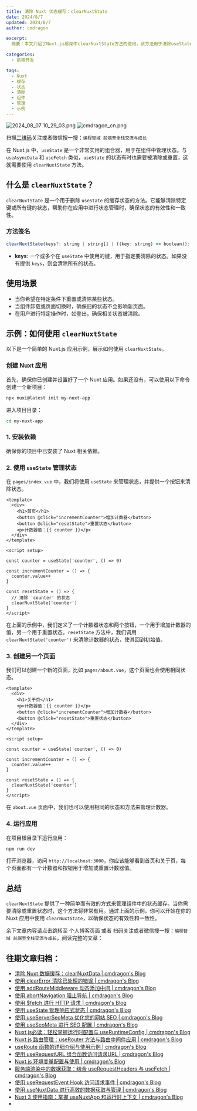 ```yaml
---
title: 清除 Nuxt 状态缓存：clearNuxtState
date: 2024/8/7
updated: 2024/8/7
author: cmdragon

excerpt:
  摘要：本文介绍了Nuxt.js框架中clearNuxtState方法的使用，该方法用于清除useState管理的状态缓存，确保应用状态的有效性和一致性。文章涵盖了clearNuxtState的方法签名、使用场景及示例代码，演示了如何在组件中实现状态的重置，适用于需要在特定条件下重置状态或页面切换时保持状态清新的场景。

categories:
  - 前端开发

tags:
  - Nuxt
  - 缓存
  - 状态
  - 清除
  - 组件
  - 管理
  - 示例
---
```


<img src="https://static.cmdragon.cn/blog/images/2024_08_07 10_29_03.png@blog" title="2024_08_07 10_29_03.png" alt="2024_08_07 10_29_03.png"/>

<img src="https://static.cmdragon.cn/blog/images/cmdragon_cn.png" title="cmdragon_cn.png" alt="cmdragon_cn.png"/>


扫描[二维码](https://static.cmdragon.cn/blog/images/cmdragon_cn.png)关注或者微信搜一搜：`编程智域 前端至全栈交流与成长`



在 Nuxt.js 中，`useState` 是一个非常实用的组合器，用于在组件中管理状态。与 `useAsyncData` 和 `useFetch` 类似，`useState` 的状态有时也需要被清除或重置，这就需要使用 `clearNuxtState` 方法。
## 什么是 `clearNuxtState`？

`clearNuxtState` 是一个用于删除 `useState` 的缓存状态的方法。它能够清除特定键或所有键的状态，帮助你在应用中进行状态管理时，确保状态的有效性和一致性。

### 方法签名

```javascript
clearNuxtState(keys?: string | string[] | ((key: string) => boolean)): void
```

- **keys**: 一个或多个在 `useState` 中使用的键，用于指定要清除的状态。如果没有提供 `keys`，则会清除所有的状态。

## 使用场景

- 当你希望在特定条件下重置或清除某些状态。
- 当组件卸载或页面切换时，确保旧的状态不会影响新页面。
- 在用户进行特定操作时，如登出，确保相关状态被清除。

## 示例：如何使用 `clearNuxtState`

以下是一个简单的 Nuxt.js 应用示例，展示如何使用 `clearNuxtState`。

### 创建 Nuxt 应用

首先，确保你已创建并设置好了一个 Nuxt 应用。如果还没有，可以使用以下命令创建一个新项目：

```bash
npx nuxi@latest init my-nuxt-app
```

进入项目目录：

```bash
cd my-nuxt-app
```

### 1. 安装依赖

确保你的项目中已安装了 Nuxt 相关依赖。

### 2. 使用 `useState` 管理状态

在 `pages/index.vue` 中，我们将使用 `useState` 来管理状态，并提供一个按钮来清除状态。

```vue
<template>
  <div>
    <h1>首页</h1>
    <button @click="incrementCounter">增加计数器</button>
    <button @click="resetState">重置状态</button>
    <p>计数器值：{{ counter }}</p>
  </div>
</template>

<script setup>

const counter = useState('counter', () => 0)

const incrementCounter = () => {
  counter.value++
}

const resetState = () => {
  // 清除 'counter' 的状态
  clearNuxtState('counter')
}
</script>
```

在上面的示例中，我们定义了一个计数器状态和两个按钮，一个用于增加计数器的值，另一个用于重置状态。`resetState` 方法中，我们调用 `clearNuxtState('counter')` 来清除计数器的状态，使其回到初始值。

### 3. 创建另一个页面

我们可以创建一个新的页面，比如 `pages/about.vue`，这个页面也会使用相同状态。

```vue
<template>
  <div>
    <h1>关于页</h1>
    <p>计数器值：{{ counter }}</p>
    <button @click="incrementCounter">增加计数器</button>
    <button @click="resetState">重置状态</button>
  </div>
</template>

<script setup>

const counter = useState('counter', () => 0)

const incrementCounter = () => {
  counter.value++
}

const resetState = () => {
  clearNuxtState('counter')
}
</script>
```

在 `about.vue` 页面中，我们也可以使用相同的状态和方法来管理计数器。

### 4. 运行应用

在项目根目录下运行应用：

```bash
npm run dev
```

打开浏览器，访问 `http://localhost:3000`，你应该能够看到首页和关于页，每个页面都有一个计数器和按钮用于增加或重置计数器值。

## 总结

`clearNuxtState` 提供了一种简单而有效的方式来管理组件中的状态缓存。当你需要清除或重置状态时，这个方法将非常有用。通过上面的示例，你可以开始在你的 Nuxt 应用中使用 `clearNuxtState`，以确保状态的有效性和一致性。

余下文章内容请点击跳转至 个人博客页面 或者 扫码关注或者微信搜一搜：`编程智域 前端至全栈交流与成长`，阅读完整的文章：

## 往期文章归档：

- [清除 Nuxt 数据缓存：clearNuxtData | cmdragon's Blog](https://blog.cmdragon.cn/posts/0a7c0cc75cf1/)
- [使用 clearError 清除已处理的错误 | cmdragon's Blog](https://blog.cmdragon.cn/posts/1bf9b90dd386/)
- [使用 addRouteMiddleware 动态添加中间 | cmdragon's Blog](https://blog.cmdragon.cn/posts/a070155dbcfb/)
- [使用 abortNavigation 阻止导航 | cmdragon's Blog](https://blog.cmdragon.cn/posts/c89ead546424/)
- [使用 $fetch 进行 HTTP 请求 | cmdragon's Blog](https://blog.cmdragon.cn/posts/07d91f7f1ac2/)
- [使用 useState 管理响应式状态 | cmdragon's Blog](https://blog.cmdragon.cn/posts/dad6ac94ddf0/)
- [使用 useServerSeoMeta 优化您的网站 SEO | cmdragon's Blog](https://blog.cmdragon.cn/posts/dd9cb519a7a9/)
- [使用 useSeoMeta 进行 SEO 配置 | cmdragon's Blog](https://blog.cmdragon.cn/posts/4ab349e1f178/)
- [Nuxt.js必读：轻松掌握运行时配置与 useRuntimeConfig | cmdragon's Blog](https://blog.cmdragon.cn/posts/014b8d25b5e5/)
- [Nuxt.js 路由管理：useRouter 方法与路由中间件应用 | cmdragon's Blog](https://blog.cmdragon.cn/posts/ad9936895e09/)
- [useRoute 函数的详细介绍与使用示例 | cmdragon's Blog](https://blog.cmdragon.cn/posts/eb8617e107bf/)
- [使用 useRequestURL 组合函数访问请求URL | cmdragon's Blog](https://blog.cmdragon.cn/posts/666fa6c8a5ea/)
- [Nuxt.js 环境变量配置与使用 | cmdragon's Blog](https://blog.cmdragon.cn/posts/c79d66614163/)
- [服务端渲染中的数据获取：结合 useRequestHeaders 与 useFetch | cmdragon's Blog](https://blog.cmdragon.cn/posts/e38e8d28511a/)
- [使用 useRequestEvent Hook 访问请求事件 | cmdragon's Blog](https://blog.cmdragon.cn/posts/2f2570605277/)
- [使用 useNuxtData 进行高效的数据获取与管理 | cmdragon's Blog](https://blog.cmdragon.cn/posts/5e9f5a2b593e/)
- [Nuxt 3 使用指南：掌握 useNuxtApp 和运行时上下文 | cmdragon's Blog](https://blog.cmdragon.cn/posts/f51bb8ed8307/)
-

